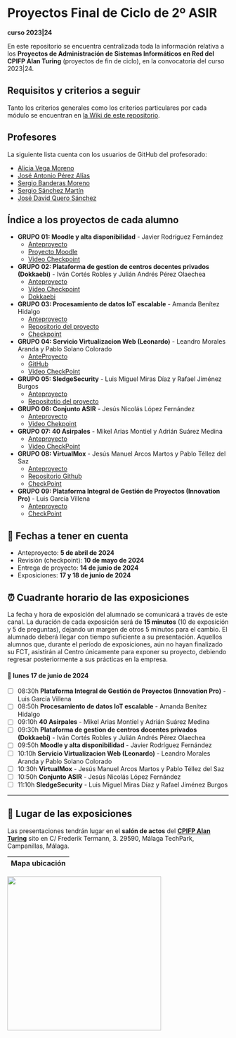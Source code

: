 # Proyectos Final de Ciclo de 2º ASIR
**curso 2023|24**

En este repositorio se encuentra centralizada toda la información relativa a los **Proyectos de Administración de Sistemas Informáticos en Red del CPIFP Alan Turing** (proyectos de fin de ciclo), en la convocatoria del curso 2023|24.

## Requisitos y criterios a seguir

Tanto los criterios generales como los criterios particulares por cada módulo se encuentran en [la Wiki de este repositorio](https://github.com/CPIFPAlanTuring/2asir-tfc-2324/wiki).

## Profesores

La siguiente lista cuenta con los usuarios de GitHub del profesorado:
* [Alicia Vega Moreno](https://github.com/AVegMor)
* [José Antonio Pérez Alías](https://github.com/joseantper)
* [Sergio Banderas Moreno](https://github.com/sergiflags)
* [Sergio Sánchez Martín](https://github.com/SergioSanchezMartin)
* [José David Quero Sánchez](https://github.com/josedavid-quero)

## Índice a los proyectos de cada alumno

* **GRUPO 01: Moodle y alta disponibilidad** - Javier Rodríguez Fernández
    - [Anteproyecto](https://chlorinated-iris-663.notion.site/Ante-Proyecto-Moodle-ASIR-b45b7122203447f18e4ab15dd2c912c3?pvs=4)
    - [Proyecto Moodle](https://github.com/Javviviii2/Moodle.git)
    - [Video Checkpoint](https://youtu.be/ipq2waYJp-c)  
* **GRUPO 02: Plataforma de gestion de centros docentes privados (Dokkaebi)** - Iván Cortés Robles y Julián Andrés Pérez Olaechea
    - [Anteproyecto](https://rattle-waxflower-daa.notion.site/Anteproyecto-Dokkaebi-3a5f1deb06ca4796ae4f923d508756cc?pvs=4)
    - [Vídeo Checkpoint](https://youtu.be/BYf9T2UrZQw)
    - [Dokkaebi](https://github.com/ivancrms/Dokkaebi)
* **GRUPO 03: Procesamiento de datos IoT escalable** - Amanda Benítez Hidalgo
    - [Anteproyecto](https://quiet-licorice-3d4.notion.site/Procesamiento-de-datos-IoT-escalable-8c371549b4c4459ba14a33738e7c1103?pvs=4)
    - [Repositorio del proyecto](https://github.com/amandabz/Procesamiento-de-datos-IoT-escalable.git)
    - [Checkpoint](https://www.youtube.com/watch?v=rilZp60VhF0)
* **GRUPO 04: Servicio Virtualizacion Web (Leonardo)** - Leandro Morales Aranda y Pablo Solano Colorado
    - [AnteProyecto](https://plume-sundae-4ce.notion.site/ANTE-PROYECTO-ASIR-Leonardo-914f458ce785455998c3d45a94b53a94)
    - [GitHub](https://github.com/Solanodecoin/TFG-Leonardo)
    - [Video CheckPoint](https://youtu.be/L6HLDxgcILw)
* **GRUPO 05: SledgeSecurity** - Luis Miguel Miras Díaz y Rafael Jiménez Burgos
    - [Anteproyecto](https://prairie-milk-41d.notion.site/Anteproyecto-Sledge-Security-1d8ee65046614554a04f462745c80449)
    - [Repositotio del proyecto](https://github.com/luismimd10/SledgeSecurity)
* **GRUPO 06: Conjunto ASIR** - Jesús Nicolás López Fernández
    - [Anteproyecto](https://www.notion.so/Conjunto-ASIR-caec12c17a0b44fca4e1f98ab16b5b0f?pvs=4)
    - [Video Chekpoint](https://youtu.be/Ly7T2SbtHNE)
* **GRUPO 07: 40 Asirpales** - Mikel Arias Montiel y Adrián Suárez Medina
    - [Anteproyecto](https://eastern-cardamom-704.notion.site/d060e451dff34360b78049b33f75a7a4?v=0a68095ac3884ad697580c149b8136a3)
    - [Video CheckPoint](https://youtu.be/A-Q4L9_P5ZQ)
* **GRUPO 08: VirtualMox** - Jesús Manuel Arcos Martos y Pablo Téllez del Saz
     - [Anteproyecto](https://superficial-gladiolus-0fa.notion.site/Anteproyecto-VirtualMox-2ee74c28291a4ff5ba3b30127b8b4f49?pvs=4)
     - [Repositorio Github](https://github.com/PabloTellez/VirtualMox)
     - [CheckPoint](https://www.youtube.com/watch?v=PESyfFSrSUM)
* **GRUPO 09: Plataforma Integral de Gestión de Proyectos (Innovation Pro)** - Luis García Villena
    - [Anteproyecto](https://ripple-order-4f8.notion.site/Anteproyecto-Innovation-Pro-a403276c3c9f4916a5c685f27755f857)
    - [CheckPoint](https://youtu.be/xPdBTSo2AUs)
  
## 📝 Fechas a tener en cuenta
* Anteproyecto: **5 de abril de 2024**
* Revisión (checkpoint): **10 de mayo de 2024**
* Entrega de proyecto: **14 de junio de 2024**
* Exposiciones: **17 y 18 de junio de 2024**

## ⏰ Cuadrante horario de las exposiciones

La fecha y hora de exposición del alumnado se comunicará a través de este canal. La duración de cada exposición será de **15 minutos** (10 de exposición y 5 de preguntas), dejando un margen de otros 5 minutos para el cambio. El alumnado deberá llegar con tiempo suficiente a su presentación. Aquellos alumnos que, durante el período de exposiciones, aún no hayan finalizado su FCT, asistirán al Centro únicamente para exponer su proyecto, debiendo regresar posteriormente a sus prácticas en la empresa.

#### :calendar: lunes 17 de junio de 2024

- [ ] 08:30h **Plataforma Integral de Gestión de Proyectos (Innovation Pro)** - Luis García Villena
- [ ] 08:50h **Procesamiento de datos IoT escalable** - Amanda Benítez Hidalgo
- [ ] 09:10h **40 Asirpales** - Mikel Arias Montiel y Adrián Suárez Medina
- [ ] 09:30h **Plataforma de gestion de centros docentes privados (Dokkaebi)** - Iván Cortés Robles y Julián Andrés Pérez Olaechea
- [ ] 09:50h **Moodle y alta disponibilidad** - Javier Rodríguez Fernández
- [ ] 10:10h **Servicio Virtualizacion Web (Leonardo)** - Leandro Morales Aranda y Pablo Solano Colorado
- [ ] 10:30h **VirtualMox** - Jesús Manuel Arcos Martos y Pablo Téllez del Saz
- [ ] 10:50h **Conjunto ASIR** - Jesús Nicolás López Fernández
- [ ] 11:10h **SledgeSecurity** - Luis Miguel Miras Díaz y Rafael Jiménez Burgos

---

## :school: Lugar de las exposiciones

Las presentaciones tendrán lugar en el **salón de actos** del [**CPIFP Alan Turing**](https://maps.app.goo.gl/JThz6bDRVpknfbNh7) sito en C/ Frederik Termann, 3. 29590, Málaga TechPark, Campanillas, Málaga.

Mapa ubicación             | 
:-------------------------:|
<a href="https://maps.app.goo.gl/JThz6bDRVpknfbNh7" target="_blank"><img src="https://github.com/CPIFPAlanTuring/2daw-tfc-2324/blob/main/CPIFP_mapa_ubicación.png" width="350" /></a> 
